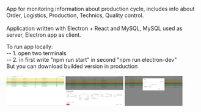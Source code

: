 App for monitoring information about production cycle, includes info about Order, Logistics, Production, Technics, Quality control.<br/><br/>
Application written with Electron + React and MySQL, MySQL used as server, Electron app as client.<br/>

To run app locally:<br/>
-- 1. open two terminals<br/>
-- 2. in first write "npm run start" in second "npm run electron-dev"<br/>
But you can download builded version in production<br/><br/>
<img src="/images/2.png" style="width: 30%"/>
<img src="/images/3.png" style="width: 30%"/>
<img src="/images/4.png" style="width: 30%"/>
